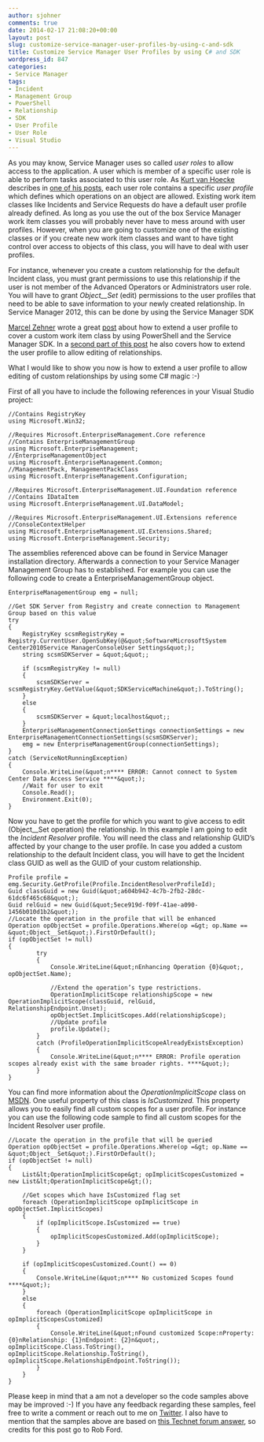 ```yaml
---
author: sjohner
comments: true
date: 2014-02-17 21:08:20+00:00
layout: post
slug: customize-service-manager-user-profiles-by-using-c-and-sdk
title: Customize Service Manager User Profiles by using C# and SDK
wordpress_id: 847
categories:
- Service Manager
tags:
- Incident
- Management Group
- PowerShell
- Relationship
- SDK
- User Profile
- User Role
- Visual Studio
---
```


As you may know, Service Manager uses so called _user roles_ to allow access to the application. A user which is member of a specific user role is able to perform tasks associated to this user role. As [Kurt van Hoecke](http://twitter.com/BunkCo) describes in [one of his posts](http://scug.be/scsm/2010/03/21/service-manager-role-based-security-scoping/), each user role contains a specific _user profile_ which defines which operations on an object are allowed. Existing work item classes like Incidents and Service Requests do have a default user profile already defined. As long as you use the out of the box Service Manager work item classes you will probably never have to mess around with user profiles. However, when you are going to customize one of the existing classes or if you create new work item classes and want to have tight control over access to objects of this class, you will have to deal with user profiles.

For instance, whenever you create a custom relationship for the default Incident class, you must grant permissions to use this relationship if the user is not member of the Advanced Operators or Administrators user role. You will have to grant _Object__Set_ (edit) permissions to the user profiles that need to be able to save information to your newly created relationship. In Service Manager 2012, this can be done by using the Service Manager SDK<!-- more -->

[Marcel Zehner](http://twitter.com/marcelzehner) wrote a great [post](http://marcelzehner.ch/2014/01/07/scsm-user-role-customization-using-powershell-and-sdk-part-1/) about how to extend a user profile to cover a custom work item class by using PowerShell and the Service Manager SDK. In a [second part of this post](http://marcelzehner.ch/2014/01/12/scsm-user-role-customization-using-powershell-and-sdk-part-2/) he also covers how to extend the user profile to allow editing of relationships.

What I would like to show you now is how to extend a user profile to allow editing of custom relationships by using some C# magic :-)

First of all you have to include the following references in your Visual Studio project:

    
    //Contains RegistryKey
    using Microsoft.Win32;
    
    //Requires Microsoft.EnterpriseManagement.Core reference
    //Contains EnterpriseManagementGroup
    using Microsoft.EnterpriseManagement;
    //EnterpriseManagementObject
    using Microsoft.EnterpriseManagement.Common;
    //ManagementPack, ManagementPackClass
    using Microsoft.EnterpriseManagement.Configuration;
    
    //Requires Microsoft.EnterpriseManagement.UI.Foundation reference
    //Contains IDataItem
    using Microsoft.EnterpriseManagement.UI.DataModel;
    
    //Requires Microsoft.EnterpriseManagement.UI.Extensions reference
    //ConsoleContextHelper
    using Microsoft.EnterpriseManagement.UI.Extensions.Shared;
    using Microsoft.EnterpriseManagement.Security;


The assemblies referenced above can be found in Service Manager installation directory. Afterwards a connection to your Service Manager Management Group has to established. For example you can use the following code to create a EnterpriseManagementGroup object.

    
    EnterpriseManagementGroup emg = null;
    
    //Get SDK Server from Registry and create connection to Management Group based on this value
    try
    {
        RegistryKey scsmRegistryKey = Registry.CurrentUser.OpenSubKey(@&quot;SoftwareMicrosoftSystem Center2010Service ManagerConsoleUser Settings&quot;);
        string scsmSDKServer = &quot;&quot;;
    
        if (scsmRegistryKey != null)
        {
            scsmSDKServer = scsmRegistryKey.GetValue(&quot;SDKServiceMachine&quot;).ToString();
        }
        else
        {
            scsmSDKServer = &quot;localhost&quot;;
        }
        EnterpriseManagementConnectionSettings connectionSettings = new EnterpriseManagementConnectionSettings(scsmSDKServer);
        emg = new EnterpriseManagementGroup(connectionSettings);
    }
    catch (ServiceNotRunningException)
    {
        Console.WriteLine(&quot;n**** ERROR: Cannot connect to System Center Data Access Service ****&quot;);
        //Wait for user to exit
        Console.Read();
        Environment.Exit(0);
    }


Now you have to get the profile for which you want to give access to edit (Object__Set operation) the relationship. In this example I am going to edit the _Incident Resolver_ profile. You will need the class and relationship GUID’s affected by your change to the user profile. In case you added a custom relationship to the default Incident class, you will have to get the Incident class GUID as well as the GUID of your custom relationship.

    
    Profile profile = emg.Security.GetProfile(Profile.IncidentResolverProfileId);
    Guid classGuid = new Guid(&quot;a604b942-4c7b-2fb2-28dc-61dc6f465c68&quot;);
    Guid relGuid = new Guid(&quot;5ece919d-f09f-41ae-a090-1456b010d1b2&quot;);
    //Locate the operation in the profile that will be enhanced
    Operation opObjectSet = profile.Operations.Where(op =&gt; op.Name == &quot;Object__Set&quot;).FirstOrDefault();
    if (opObjectSet != null)
    {
            try
            {
                Console.WriteLine(&quot;nEnhancing Operation {0}&quot;, opObjectSet.Name);
    
                //Extend the operation’s type restrictions.
                OperationImplicitScope relationshipScope = new OperationImplicitScope(classGuid, relGuid, RelationshipEndpoint.Unset);
                opObjectSet.ImplicitScopes.Add(relationshipScope);
                //Update profile
                profile.Update();
            }
            catch (ProfileOperationImplicitScopeAlreadyExistsException)
            {
                Console.WriteLine(&quot;n**** ERROR: Profile operation scopes already exist with the same broader rights. ****&quot;);
            }
    }


You can find more information about the _OperationImplicitScope_ class on [MSDN](http://msdn.microsoft.com/en-us/library/hh964378.aspx). One useful property of this class is _IsCustomized._ This property allows you to easily find all custom scopes for a user profile. For instance you can use the following code sample to find all custom scopes for the Incident Resolver user profile.

    
    //Locate the operation in the profile that will be queried
    Operation opObjectSet = profile.Operations.Where(op =&gt; op.Name == &quot;Object__Set&quot;).FirstOrDefault();
    if (opObjectSet != null)
    {
        List&lt;OperationImplicitScope&gt; opImplicitScopesCustomized = new List&lt;OperationImplicitScope&gt;();
    
        //Get scopes which have IsCustomized flag set
        foreach (OperationImplicitScope opImplicitScope in opObjectSet.ImplicitScopes)
        {
            if (opImplicitScope.IsCustomized == true)
            {
                opImplicitScopesCustomized.Add(opImplicitScope);
            }
        }
    
        if (opImplicitScopesCustomized.Count() == 0)
        {
            Console.WriteLine(&quot;n**** No customized Scopes found ****&quot;);
        }
        else
        {
            foreach (OperationImplicitScope opImplicitScope in opImplicitScopesCustomized)
            {
                Console.WriteLine(&quot;nFound customized Scope:nProperty: {0}nRelationship: {1}nEndpoint: {2}n&quot;, opImplicitScope.Class.ToString(), opImplicitScope.Relationship.ToString(), opImplicitScope.RelationshipEndpoint.ToString());
            }
        }
    }


Please keep in mind that a am not a developer so the code samples above may be improved :-) If you have any feedback regarding these samples, feel free to write a comment or reach out to me on [Twitter](http://twitter.com/JohnerStefan). I also have to mention that the samples above are based on [this Technet forum answer](http://social.technet.microsoft.com/Forums/de-DE/98808622-1617-4e9d-8ca6-06a3555139cf/the-end-users-cannot-submit-a-service-request-after-extending-the-class?forum=portals), so credits for this post go to Rob Ford.
